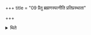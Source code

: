 +++
title = "09 प्रैतु ब्रह्मणस्पत्नीति प्रतिप्रस्थाता"

+++

<details><summary>थिते</summary>

प्रैतु ब्रह्मणस्पत्नीति प्रतिप्रस्थाता पत्नीमुदानयति ९
</details>
